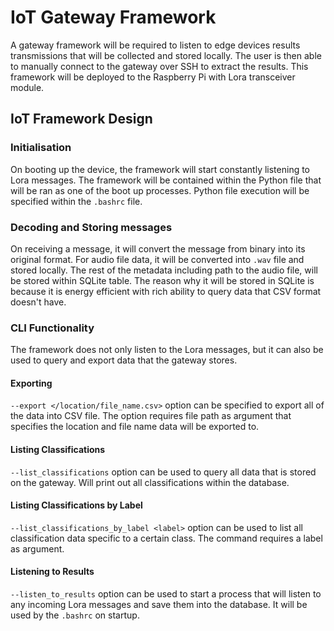 # IoT Gateway Framework

A gateway framework will be required to listen to edge devices results transmissions
that will be collected and stored locally. The user is then able to manually connect to the gateway
over SSH to extract the results. This framework will be deployed to the Raspberry Pi
with Lora transceiver module.

## IoT Framework Design

### Initialisation

On booting up the device, the framework will start constantly listening to Lora messages.
The framework will be contained within the Python file that will be ran as one of
the boot up processes. Python file execution will be specified within the `.bashrc` file.

### Decoding and Storing messages

On receiving a message, it will convert the message from binary into its original format.
For audio file data, it will be converted into `.wav` file and stored locally.
The rest of the metadata including path to the audio file, will be stored within SQLite
table. The reason why it will be stored in SQLite is because it is energy efficient with rich ability
to query data that CSV format doesn't have.

### CLI Functionality

The framework does not only listen to the Lora messages, but it can also be used
to query and export data that the gateway stores.

#### Exporting

`--export </location/file_name.csv>` option can be specified to export all of the
data into CSV file. The option requires file path as argument that specifies the location
and file name data will be exported to.

#### Listing Classifications

`--list_classifications` option can be used to query all data that is stored on the gateway.
Will print out all classifications within the database.

#### Listing Classifications by Label

`--list_classifications_by_label <label>` option can be used to list all classification data
specific to a certain class. The command requires a label as argument.

#### Listening to Results

`--listen_to_results` option can be used to start a process that will listen to any
incoming Lora messages and save them into the database. It will be used by the `.bashrc` on startup.
